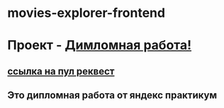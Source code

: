 # movies-explorer-frontend

# Проект - [Димломная работа!](https://vasiliustop.github.io/russian-travel)

## [ссылка на пул реквест ](https://github.com/Vasiliustop/movies-explorer-frontend/pull/2)


## Это дипломная работа от яндекс практикум




